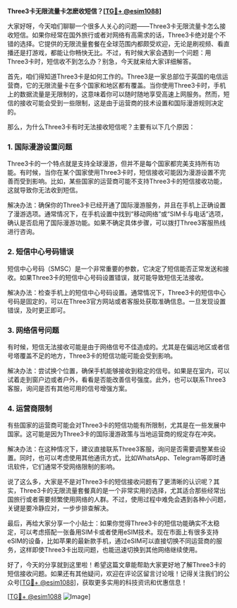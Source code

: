 **Three3卡无限流量卡怎麽收短信？[[TG💪+ @esim1088](https://t.me/s/esim1088)]**

大家好呀，今天咱们聊聊一个很多人关心的问题——Three3卡无限流量卡怎么接收短信。如果你经常在国外旅行或者对网络有高需求的话，Three3卡绝对是个不错的选择。它提供的无限流量套餐在全球范围内都颇受欢迎，无论是刷视频、看直播还是打游戏，都能让你畅快无比。不过，有时候大家会遇到一个问题：用Three3卡时，短信收不到怎么办？别急，今天就来给大家详细解答。

首先，咱们得知道Three3卡是如何工作的。Three3是一家总部位于英国的电信运营商，它的无限流量卡在多个国家和地区都有覆盖。当你使用Three3卡时，手机上的数据流量是无限制的，这意味着你可以随时随地享受高速上网服务。然而，短信的接收可能会受到一些限制，这是由于运营商的技术设置和国际漫游规则决定的。

那么，为什么Three3卡有时无法接收短信呢？主要有以下几个原因：

### 1. **国际漫游设置问题**
Three3卡的一个特点就是支持全球漫游，但并不是每个国家都完美支持所有功能。有时候，当你在某个国家使用Three3卡时，短信接收可能因为漫游设置不完善而受到影响。比如，某些国家的运营商可能不支持Three3卡的短信接收功能，这就导致你无法收到短信。

解决办法：确保你的Three3卡已经开通了国际漫游服务，并且在手机上正确设置了漫游选项。通常情况下，在手机设置中找到“移动网络”或“SIM卡与电话”选项，确认是否启用了国际漫游功能。如果不确定具体步骤，可以拨打Three3客服热线进行咨询。

### 2. **短信中心号码错误**
短信中心号码（SMSC）是一个非常重要的参数，它决定了短信能否正常发送和接收。如果Three3卡的短信中心号码设置错误，就可能导致短信无法接收。

解决办法：检查手机上的短信中心号码设置。通常情况下，Three3卡的短信中心号码是固定的，可以在Three3官方网站或者客服处获取准确信息。一旦发现设置错误，及时更正即可。

### 3. **网络信号问题**
有时候，短信无法接收可能是由于网络信号不佳造成的。尤其是在偏远地区或者信号塔覆盖不足的地方，Three3卡的短信功能可能会受到影响。

解决办法：尝试换个位置，确保手机能够接收到稳定的信号。如果是在室内，可以试着走到窗户边或者户外，看看是否能改善信号强度。此外，也可以联系Three3客服，询问是否有其他可用的信号增强方案。

### 4. **运营商限制**
有些国家的运营商可能会对Three3卡的短信功能有所限制，尤其是在一些发展中国家。这可能是因为Three3卡的国际漫游政策与当地运营商的规定存在冲突。

解决办法：在这种情况下，建议直接联系Three3客服，询问是否需要调整某些设置。同时，也可以考虑使用其他通讯方式，比如WhatsApp、Telegram等即时通讯软件，它们通常不受网络限制的影响。

说了这么多，大家是不是对Three3卡的短信接收问题有了更清晰的认识呢？其实，Three3卡的无限流量套餐真的是一个非常实用的选择，尤其适合那些经常出国旅行或者需要频繁使用网络的人群。不过，使用过程中难免会遇到各种小问题，关键是要冷静应对，一步步排查解决。

最后，再给大家分享一个小贴士：如果你觉得Three3卡的短信功能确实不太稳定，可以考虑搭配一张备用SIM卡或者使用eSIM技术。现在市面上有很多支持eSIM的设备，比如苹果的最新款手机，通过eSIM可以直接切换不同运营商的服务，这样即使Three3卡出现问题，也能迅速切换到其他网络继续使用。

好了，今天的分享就到这里啦！希望这篇文章能帮助大家更好地了解Three3卡的短信接收问题。如果还有其他疑问，欢迎在评论区留言讨论哦！记得关注我们的公众号[[TG💪+ @esim1088](https://t.me/s/esim1088)]，获取更多实用的科技资讯和优惠信息！

[[TG💪+ @esim1088](https://t.me/s/esim1088) ![Image](https://i.postimg.cc/4NQfJmqS/Snipaste-2025-05-13-00-14-12.png)]